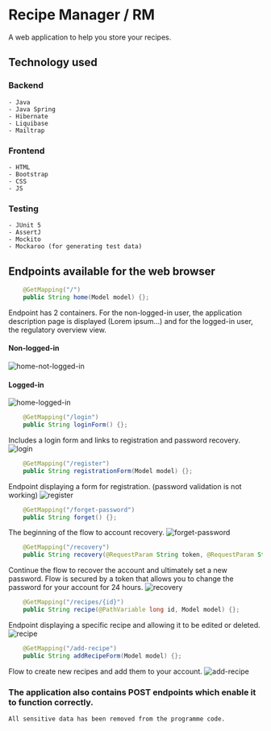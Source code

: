 # Recipe Manager / RM

A web application to help you store your recipes.

## Technology used
### Backend
    - Java
    - Java Spring
    - Hibernate
    - Liquibase
    - Mailtrap
### Frontend
    - HTML
    - Bootstrap
    - CSS
    - JS
### Testing
    - JUnit 5
    - AssertJ
    - Mockito
    - Mockaroo (for generating test data)

## Endpoints available for the web browser
```java
    @GetMapping("/")
    public String home(Model model) {};
```
Endpoint has 2 containers. For the non-logged-in user, the application description page is displayed (Lorem ipsum...) and for the logged-in user, the regulatory overview view.
#### Non-logged-in
![home-not-logged-in](https://github.com/s-klimas/RecipesManager/assets/72698285/a14413ac-1012-4381-a731-9a55497f99cc)

#### Logged-in
![home-logged-in](https://github.com/s-klimas/RecipesManager/assets/72698285/b5bd69e2-0ff2-4a20-91bd-bd3229193272)

```java
    @GetMapping("/login")
    public String loginForm() {};
```
Includes a login form and links to registration and password recovery.
![login](https://github.com/s-klimas/RecipesManager/assets/72698285/0076baae-f3ea-4eb8-8174-b2f92c92f299)

```java
    @GetMapping("/register")
    public String registrationForm(Model model) {};
```
Endpoint displaying a form for registration. (password validation is not working)
![register](https://github.com/s-klimas/RecipesManager/assets/72698285/620b8103-cdd6-4d8c-8d7e-ba6848d71231)

```java
    @GetMapping("/forget-password")
    public String forget() {};
```
The beginning of the flow to account recovery.
![forget-password](https://github.com/s-klimas/RecipesManager/assets/72698285/b3743a6c-8f8b-4599-95c7-3c729744d9aa)

```java
    @GetMapping("/recovery")
    public String recovery(@RequestParam String token, @RequestParam String email, Model model) {};
```
Continue the flow to recover the account and ultimately set a new password. Flow is secured by a token that allows you to change the password for your account for 24 hours.
![recovery](https://github.com/s-klimas/RecipesManager/assets/72698285/d28a827d-0f0d-43ea-b866-59ebb0888f09)

```java
    @GetMapping("/recipes/{id}")
    public String recipe(@PathVariable long id, Model model) {};
```
Endpoint displaying a specific recipe and allowing it to be edited or deleted.
![recipe](https://github.com/s-klimas/RecipesManager/assets/72698285/04f8579c-8ecb-402d-9ff7-e5b9e0d7def5)

```java
    @GetMapping("/add-recipe")
    public String addRecipeForm(Model model) {};
```
Flow to create new recipes and add them to your account.
![add-recipe](https://github.com/s-klimas/RecipesManager/assets/72698285/c29f0fd7-f99e-423e-bb49-5bf4dfc09943)

### The application also contains POST endpoints which enable it to function correctly.


```All sensitive data has been removed from the programme code.```
